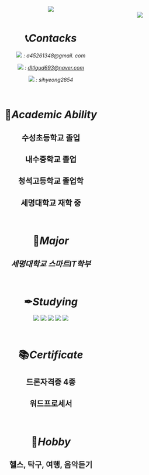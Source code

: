 <div align=center><img src="https://capsule-render.vercel.app/api?type=waving&color=auto&height=200&section=header&text=dltlgud GITHUB!&fontSize=90"/>

 <br/>
<div align=right><a href="https://github.com/seondal"><img src="https://hits.seeyoufarm.com/api/count/incr/badge.svg?url=https%3A%2F%2Fgithub.com%2Fseondal&count_bg=%23000000&title_bg=%23000000&icon=github.svg&icon_color=%23E7E7E7&title=GitHub&edge_flat=false)"/></a> 
<div align=center>

# 📞*Contacks*
<img src="https://img.shields.io/badge/Gmail-EA4335?style=flat&logo=Gmail&logoColor=white"/> *: a45261348@gmail. com*

<img src="https://img.shields.io/badge/Naver-03C75A?style=flat&logo=Naver&logoColor=white"/> *: dltlgud693@naver.com*

<img src="https://img.shields.io/badge/instagram-E4405F?style=flat&logo=instagram&logoColor=white"/> *: sihyeong2854*

<br/>

#  🏫*Academic Ability*
 
 ## 수성초등학교 졸업
 ## 내수중학교 졸업
 ## 청석고등학교 졸업학
 ## 세명대학교 재학 중
  
  <br/>
  
#  📖*Major*
 ## *세명대학교 스마트IT학부*

 <br/>
 
 # ✒*Studying*
<img src="https://img.shields.io/badge/C++-00599C?style=flat&logo=cplusplus&locplusplus&LogoColor=white"/> <img src="https://img.shields.io/badge/C-A8B9CC?style=flat&logo=C&logoColor=white"/> <img src="https://img.shields.io/badge/python-3776AB?style=flat&logo=python&logoColor=white"/> <img src="https://img.shields.io/badge/Linux-FCC624?style=flat&logo=linux&logoColor=white"/> <img src="https://img.shields.io/badge/Github-181717?style=flat&logo=github&logoColor=white"/>


<br/>

# 📚*Certificate*
## 드론자격증 4종
## 워드프로세서

<br/>

# 🏃*Hobby*
## 헬스, 탁구, 여행, 음악듣기

<br/>
<br/>

